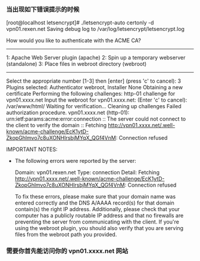 ### 当出现如下错误提示的时候 ###
[root@localhost letsencrypt]# ./letsencrypt-auto certonly -d vpn01.rexen.net
Saving debug log to /var/log/letsencrypt/letsencrypt.log

How would you like to authenticate with the ACME CA?
- - - - - - - - - - - - - - - - - - - - - - - - - - - - - - - - - - - - - - - -
1: Apache Web Server plugin (apache)
2: Spin up a temporary webserver (standalone)
3: Place files in webroot directory (webroot)
- - - - - - - - - - - - - - - - - - - - - - - - - - - - - - - - - - - - - - - -
Select the appropriate number [1-3] then [enter] (press 'c' to cancel): 3
Plugins selected: Authenticator webroot, Installer None
Obtaining a new certificate
Performing the following challenges:
http-01 challenge for vpn01.xxxx.net
Input the webroot for vpn01.xxxx.net: (Enter 'c' to cancel): /var/www/html/
Waiting for verification...
Cleaning up challenges
Failed authorization procedure. vpn01.xxxx.net (http-01): urn:ietf:params:acme:error:connection :: The server could not connect to the client to verify the domain :: Fetching http://vpn01.xxxx.net/.well-known/acme-challenge/EcK1ytD-ZkopGhlmvo7c8uXONHIrsbjMYqX_QGf4VnM: Connection refused

IMPORTANT NOTES:
 - The following errors were reported by the server:

   Domain: vpn01.rexen.net
   Type:   connection
   Detail: Fetching
   http://vpn01.xxxx.net/.well-known/acme-challenge/EcK1ytD-ZkopGhlmvo7c8uXONHIrsbjMYqX_QGf4VnM:
   Connection refused

   To fix these errors, please make sure that your domain name was
   entered correctly and the DNS A/AAAA record(s) for that domain
   contain(s) the right IP address. Additionally, please check that
   your computer has a publicly routable IP address and that no
   firewalls are preventing the server from communicating with the
   client. If you're using the webroot plugin, you should also verify
   that you are serving files from the webroot path you provided.

### 需要你首先能访问你的 vpn01.xxxx.net 网站 ###
